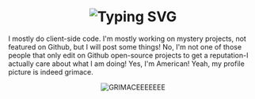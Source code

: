 <div align="center">
    <h1>
        <img src="https://readme-typing-svg.herokuapp.com?font=Jetbrains+mono&size=40&duration=3000&color=33FF33&center=true&vCenter=true&width=435&lines=hhhHHey..+I'm+CodeMonster...;This+is..;..my+Github..;ttttThanks+for+stopping+by!" alt="Typing SVG"/>
    </h1>
</div>
I mostly do client-side code.
I'm mostly working on mystery projects, not featured on Github, but I will post some things!
No, I'm not one of those people that only edit on Github open-source projects to get a reputation-I actually care about what I am doing!
Yes, I'm American!
Yeah, my profile picture is indeed grimace.
<div align="center">
    <p>
        <img src="https://media1.tenor.com/images/427b769d9659c9f5dfadbcc42b23145f/tenor.gif?itemid=16706405" alt="GRIMACEEEEEEE" />
    </p>
</div>
